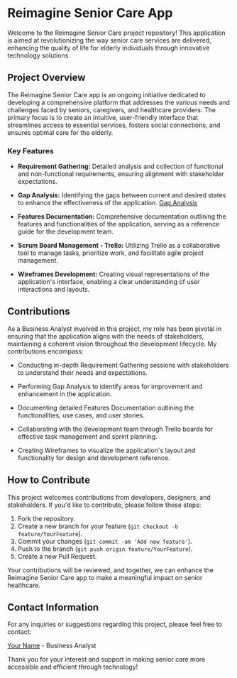 # Reimagine Senior Care App

Welcome to the Reimagine Senior Care project repository! This application is aimed at revolutionizing the way senior care services are delivered, enhancing the quality of life for elderly individuals through innovative technology solutions.

## Project Overview

The Reimagine Senior Care app is an ongoing initiative dedicated to developing a comprehensive platform that addresses the various needs and challenges faced by seniors, caregivers, and healthcare providers. The primary focus is to create an intuitive, user-friendly interface that streamlines access to essential services, fosters social connections, and ensures optimal care for the elderly.

### Key Features

- **Requirement Gathering:** Detailed analysis and collection of functional and non-functional requirements, ensuring alignment with stakeholder expectations.
  
- **Gap Analysis:** Identifying the gaps between current and desired states to enhance the effectiveness of the application.
  [Gap Analysis](https://github.com/DhruvilPanchal205/Project-Reimagine_Senior_Care/blob/023b7bf8c17382288b84cb9f7133b6948a1cbd13/Gap%20Analysis.xlsx)
  
- **Features Documentation:** Comprehensive documentation outlining the features and functionalities of the application, serving as a reference guide for the development team.
  
- **Scrum Board Management - Trello:** Utilizing Trello as a collaborative tool to manage tasks, prioritize work, and facilitate agile project management.
  
- **Wireframes Development:** Creating visual representations of the application's interface, enabling a clear understanding of user interactions and layouts.

## Contributions

As a Business Analyst involved in this project, my role has been pivotal in ensuring that the application aligns with the needs of stakeholders, maintaining a coherent vision throughout the development lifecycle. My contributions encompass:

- Conducting in-depth Requirement Gathering sessions with stakeholders to understand their needs and expectations.
  
- Performing Gap Analysis to identify areas for improvement and enhancement in the application.
  
- Documenting detailed Features Documentation outlining the functionalities, use cases, and user stories.
  
- Collaborating with the development team through Trello boards for effective task management and sprint planning.
  
- Creating Wireframes to visualize the application's layout and functionality for design and development reference.

## How to Contribute

This project welcomes contributions from developers, designers, and stakeholders. If you'd like to contribute, please follow these steps:

1. Fork the repository.
2. Create a new branch for your feature (`git checkout -b feature/YourFeature`).
3. Commit your changes (`git commit -am 'Add new feature'`).
4. Push to the branch (`git push origin feature/YourFeature`).
5. Create a new Pull Request.

Your contributions will be reviewed, and together, we can enhance the Reimagine Senior Care app to make a meaningful impact on senior healthcare.

## Contact Information

For any inquiries or suggestions regarding this project, please feel free to contact:

[Your Name](mailto:your@email.com) - Business Analyst

Thank you for your interest and support in making senior care more accessible and efficient through technology!
